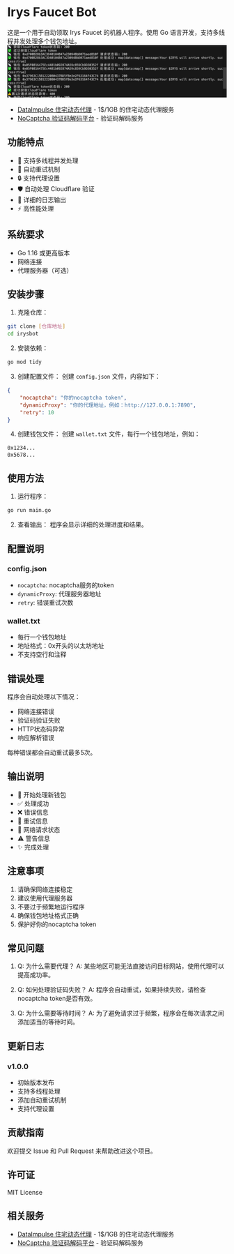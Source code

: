 # Irys Faucet Bot

这是一个用于自动领取 Irys Faucet 的机器人程序。使用 Go 语言开发，支持多线程并发处理多个钱包地址。
![运行效果图](images/image.png)


- [DataImpulse 住宅动态代理](https://dataimpulse.com/?aff=38616) - 1$/1GB 的住宅动态代理服务
- [NoCaptcha 验证码解码平台](https://www.nocaptcha.io/register?c=Ka7soJ) - 验证码解码服务 


## 功能特点

- 🚀 支持多线程并发处理
- 🔄 自动重试机制
- 🔒 支持代理设置
- 🛡️ 自动处理 Cloudflare 验证
- 📝 详细的日志输出
- ⚡ 高性能处理

## 系统要求

- Go 1.16 或更高版本
- 网络连接
- 代理服务器（可选）

## 安装步骤

1. 克隆仓库：
```bash
git clone [仓库地址]
cd irysbot
```

2. 安装依赖：
```bash
go mod tidy
```

3. 创建配置文件：
创建 `config.json` 文件，内容如下：
```json
{
    "nocaptcha": "你的nocaptcha token",
    "dynamicProxy": "你的代理地址，例如：http://127.0.0.1:7890",
    "retry": 10 
}
```

4. 创建钱包文件：
创建 `wallet.txt` 文件，每行一个钱包地址，例如：
```
0x1234...
0x5678...
```

## 使用方法

1. 运行程序：
```bash
go run main.go
```

2. 查看输出：
程序会显示详细的处理进度和结果。

## 配置说明

### config.json

- `nocaptcha`: nocaptcha服务的token
- `dynamicProxy`: 代理服务器地址
- `retry`: 错误重试次数

### wallet.txt

- 每行一个钱包地址
- 地址格式：0x开头的以太坊地址
- 不支持空行和注释

## 错误处理

程序会自动处理以下情况：
- 网络连接错误
- 验证码验证失败
- HTTP状态码异常
- 响应解析错误

每种错误都会自动重试最多5次。

## 输出说明

- 🚀 开始处理新钱包
- ✅ 处理成功
- ❌ 错误信息
- 🔄 重试信息
- 📡 网络请求状态
- ⚠️ 警告信息
- ✨ 完成处理

## 注意事项

1. 请确保网络连接稳定
2. 建议使用代理服务器
3. 不要过于频繁地运行程序
4. 确保钱包地址格式正确
5. 保护好你的nocaptcha token

## 常见问题

1. Q: 为什么需要代理？
   A: 某些地区可能无法直接访问目标网站，使用代理可以提高成功率。

2. Q: 如何处理验证码失败？
   A: 程序会自动重试，如果持续失败，请检查nocaptcha token是否有效。

3. Q: 为什么需要等待时间？
   A: 为了避免请求过于频繁，程序会在每次请求之间添加适当的等待时间。

## 更新日志

### v1.0.0
- 初始版本发布
- 支持多线程处理
- 添加自动重试机制
- 支持代理设置

## 贡献指南

欢迎提交 Issue 和 Pull Request 来帮助改进这个项目。

## 许可证

MIT License 

## 相关服务

- [DataImpulse 住宅动态代理](https://dataimpulse.com/?aff=38616) - 1$/1GB 的住宅动态代理服务
- [NoCaptcha 验证码解码平台](https://www.nocaptcha.io/register?c=Ka7soJ) - 验证码解码服务 
